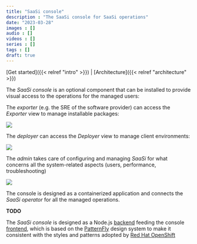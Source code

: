 ```yaml
---
title: "SaaSi console"
description : "The SaaSi console for SaaSi operations"
date: "2023-03-28"
images : []
audio : []
videos : []
series : []
tags : []
draft: true
---
```

[Get started]({{< relref "intro" >}}) | [Architecture]({{< relref "architecture" >}})

The *SaaSi console* is an optional component that can be installed to provide visual access to the operations for the managed users:

The *exporter* (e.g. the SRE of the software provider) can access the *Exporter* view to manage installable packages:

![](/images/exporter-view.png)

The *deployer* can access the *Deployer* view to manage client environments:

![](/images/deployer-view.png)

The *admin* takes care of configuring and managing *SaaSi* for what concerns all the system-related aspects (users, performance, troubleshooting)

![](/images/admin-view.png)

The console is designed as a containerized application and connects the *SaaSi operator* for all the managed operations.

**TODO**

The *SaaSi console* is designed as a Node.js [backend](https://github.com/Cloud-Native-SaaSi/saasi-console-backend) feeding the console
[frontend](https://github.com/Cloud-Native-SaaSi/saasi-console-frontend), which is based on the [PatternFly](https://www.patternfly.org/v4/) design system
to make it consistent with the styles and patterns adopted by [Red Hat OpenShift](https://docs.openshift.com/container-platform/4.12/web_console/dynamic-plug-in/dynamic-plug-in.html)

